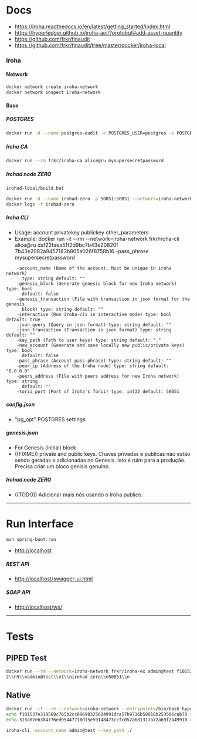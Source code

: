 # Docs
- https://iroha.readthedocs.io/en/latest/getting_started/index.html
- https://hyperledger.github.io/iroha-api/?protobuf#add-asset-quantity
- https://github.com/frkr/finaudit
- https://github.com/frkr/finaudit/tree/master/docker/iroha-local

### Iroha
#### Network
```bash
docker network create iroha-network
docker network inspect iroha-network
```

#### Base
##### POSTGRES
```bash
docker run -d --name postgres-audit -e POSTGRES_USER=postgres -e POSTGRES_PASSWORD=mysecretpassword -p 5432:5432 --network=iroha-network postgres:9.5
```

##### Iroha CA
```bash
docker run --rm frkr/iroha-ca alice@ru mysupersecretpassword
```

##### Irohad node ZERO
```bash
irohad-local/build.bat

docker run -d --name irohad-zero -p 50051:50051 --network=iroha-network irohad:local
docker logs -f irohad-zero
```

##### Iroha CLI
- Usage: account privatekey publickey other_parameters
- Example: docker run -it --rm --network=iroha-network frkr/iroha-cli alice@ru daf22faea51f2d9bc7b43e20820f 7b43e2082a9457183b805a026f8758b16 -pass_phrase mysupersecretpassword
```
    -account_name (Name of the account. Must be unique in iroha network)
      type: string default: ""
    -genesis_block (Generate genesis block for new Iroha network) type: bool
      default: false
    -genesis_transaction (File with transaction in json format for the genesis
      block) type: string default: ""
    -interactive (Run iroha-cli in interactive mode) type: bool default: true
    -json_query (Query in json format) type: string default: ""
    -json_transaction (Transaction in json format) type: string default: ""
    -key_path (Path to user keys) type: string default: "."
    -new_account (Generate and save locally new public/private keys) type: bool
      default: false
    -pass_phrase (Account pass-phrase) type: string default: ""
    -peer_ip (Address of the Iroha node) type: string default: "0.0.0.0"
    -peers_address (File with peers address for new Iroha network) type: string
      default: ""
    -torii_port (Port of Iroha's Torii) type: int32 default: 50051
```

##### config.json
- "pg_opt" POSTGRES settings

##### genesis.json
- For Genesis (initial) block
- ((FIXME)) private and public keys. Chaves privadas e publicas não estão sendo geradas e adicionadas no Genesis. Isto é ruim para a produção. Precisa criar um bloco genisis genuino.  

##### Irohad node ZERO
- ((TODO)) Adicionar mais nós usando o Iroha publico.

--------------

# Run Interface
```bash
mvn spring-boot:run
```
- [http://localhost](http://localhost)

##### REST API
- [http://localhost/swagger-ui.html](http://localhost/swagger-ui.html)

##### SOAP API
- [http://localhost/ws/](http://localhost/ws/)

--------------

# Tests

## PIPED Test
```bash
docker run --rm --network=iroha-network frkr/iroha-ex admin@test f101537e319568c765b2cc89698325604991dca57b9716b58016b253506cab70 313a07e6384776ed95447710d15e59148473ccfc052a681317a72a69f2a49910 \
2\\n9\\nadmin@test\\n1\\nirohad-zero\\n50051\\n
```

## Native
```bash
docker run -it --rm --network=iroha-network --entrypoint=/bin/bash hyperledger/iroha
echo f101537e319568c765b2cc89698325604991dca57b9716b58016b253506cab70 > admin@test.priv
echo 313a07e6384776ed95447710d15e59148473ccfc052a681317a72a69f2a49910 > admin@test.pub

iroha-cli -account_name admin@test --key_path ./ 
```

